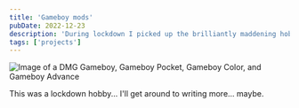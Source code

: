 ```yaml
---
title: 'Gameboy mods'
pubDate: 2022-12-23
description: 'During lockdown I picked up the brilliantly maddening hobby of modifying Gameboys.'
tags: ['projects']
---
```


![Image of a DMG Gameboy, Gameboy Pocket, Gameboy Color, and Gameboy Advance](/images/posts/gameboys.avif)

This was a lockdown hobby... I'll get around to writing more... maybe.
